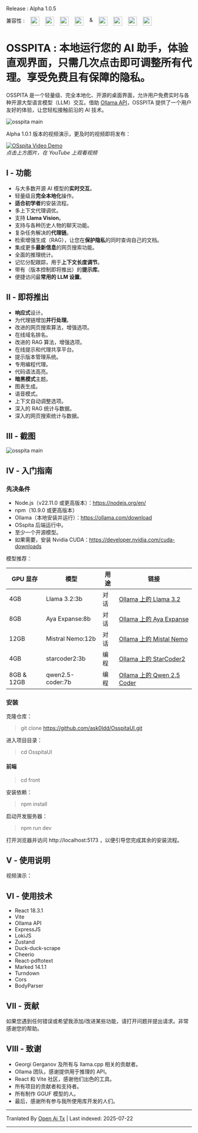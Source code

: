 Release : Alpha 1.0.5

<div style="display:flex; width:100%; column-gap:16px; margin-bottom:12px;">
    <span>兼容性 :</span>
    <img style="width:24px; height:24px;" src="https://github.com/ask0ldd/OsspitaUI/blob/main/Front/src/assets/windows.png">
    <img style="width:24px; height:24px;" src="https://github.com/ask0ldd/OsspitaUI/blob/main/Front/src/assets/chrome.png">
    <img style="width:24px; height:24px;" src="https://github.com/ask0ldd/OsspitaUI/blob/main/Front/src/assets/firefox.png">
    <img style="width:24px; height:24px;" src="https://github.com/ask0ldd/OsspitaUI/blob/main/Front/src/assets/brave.png">
    <span style="display:flex; height:100%;">&</span>
    <img style="width:24px; height:24px;" src="https://github.com/ask0ldd/OsspitaUI/blob/main/Front/src/assets/ubuntu.png">
    <img style="width:24px; height:24px;" src="https://github.com/ask0ldd/OsspitaUI/blob/main/Front/src/assets/chrome.png">
    <img style="width:24px; height:24px;" src="https://github.com/ask0ldd/OsspitaUI/blob/main/Front/src/assets/firefox.png">
    <img style="width:24px; height:24px;" src="https://github.com/ask0ldd/OsspitaUI/blob/main/Front/src/assets/brave.png">
</div>

# OSSPITA : 本地运行您的 AI 助手，体验直观界面，只需几次点击即可调整所有代理。享受免费且有保障的隐私。

OSSPITA 是一个轻量级、完全本地化、开源的桌面界面，允许用户免费实时与各种开源大型语言模型（LLM）交互。借助 [Ollama API](https://github.com/ollama/ollama)，OSSPITA 提供了一个用户友好的体验，让您轻松接触前沿的 AI 技术。

![osspita main](https://github.com/ask0ldd/OsspitaUI/blob/main/Front/src/assets/screenshot2.png "osspita main")

Alpha 1.0.1 版本的视频演示，更及时的视频即将发布：

[![OSspita Video Demo](https://img.youtube.com/vi/zKxcANYu-9I/0.jpg)](https://www.youtube.com/watch?v=zKxcANYu-9I "OSspita Video Demo")<br>
_点击上方图片，在 YouTube 上观看视频_

## I - 功能

- 与大多数开源 AI 模型的**实时交互**。
- 轻量级且**完全本地化**操作。
- **适合初学者**的安装流程。
- 多上下文代理调优。
- 支持 **Llama Vision**。
- 支持与各种历史人物的聊天功能。
- 复杂任务解决的**代理链**。
- 检索增强生成（RAG），让您在**保护隐私**的同时查询自己的文档。
- 集成更多**最新信息**的网页搜索功能。
- 全面的推理统计。
- 记忆分配跟踪，用于**上下文长度调节**。
- 带有（版本控制即将推出）的**提示库**。
- 便捷访问最**常用的 LLM 设置**。

## II - 即将推出

- **响应式**设计。
- 为代理链增加**并行处理**。
- 改进的网页搜索算法，增强选项。
- 在线域名排名。
- 改进的 RAG 算法，增强选项。
- 在线提示和代理共享平台。
- 提示版本管理系统。
- 专用编程代理。
- 代码语法高亮。
- **暗黑模式**主题。
- 图表生成。
- 语音模式。
- 上下文自动调整选项。
- 深入的 RAG 统计与数据。
- 深入的网页搜索统计与数据。

## III - 截图

![osspita main](https://github.com/ask0ldd/OsspitaUI/blob/main/Front/src/assets/screenshot1.png "osspita main")

## IV - 入门指南

### 先决条件

- Node.js（v22.11.0 或更高版本）：https://nodejs.org/en/
- npm（10.9.0 或更高版本）
- Ollama（本地安装并运行）：https://ollama.com/download
- OSspita 后端运行中。
- 至少一个开源模型。
- 如果需要，安装 Nvidia CUDA：https://developer.nvidia.com/cuda-downloads

模型推荐：

| GPU 显存   | 模型              | 用途           | 链接                                                                 |
| ---------- | ----------------- | -------------- | -------------------------------------------------------------------- |
| 4GB        | Llama 3.2:3b      | 对话           | [Ollama 上的 Llama 3.2](https://ollama.com/library/llama3.2:3b)              |
| 8GB        | Aya Expanse:8b    | 对话           | [Ollama 上的 Aya Expanse](https://ollama.com/library/aya-expanse:8b)   |
| 12GB       | Mistral Nemo:12b  | 对话           | [Ollama 上的 Mistal Nemo](https://ollama.com/library/mistral-nemo:12b)           |
| 4GB        | starcoder2:3b     | 编程           | [Ollama 上的 StarCoder2](https://ollama.com/library/starcoder2)        |
| 8GB & 12GB | qwen2.5-coder:7b  | 编程           | [Ollama 上的 Qwen 2.5 Coder](https://ollama.com/library/qwen2.5-coder) |

### 安装

克隆仓库：

> git clone https://github.com/ask0ldd/OsspitaUI.git

进入项目目录：

> cd OsspitaUI

#### 前端

> cd front

安装依赖：</translate-content>
> npm install

启动开发服务器：

> npm run dev

打开浏览器并访问 http://localhost:5173 ，以便引导您完成其余的安装流程。

## V - 使用说明

视频演示：

## VI - 使用技术

- React 18.3.1
- Vite
- Ollama API
- ExpressJS
- LokiJS
- Zustand
- Duck-duck-scrape
- Cheerio
- React-pdftotext
- Marked 14.1.1
- Turndown
- Cors
- BodyParser

## VII - 贡献

如果您遇到任何错误或希望我添加/改进某些功能，请打开问题并提出请求。非常感谢您的帮助。

## VIII - 致谢

- Georgi Gerganov 及所有与 llama.cpp 相关的贡献者。
- Ollama 团队，感谢提供用于推理的 API。
- React 和 Vite 社区，感谢他们出色的工具。
- 所有项目的贡献者和支持者。
- 所有制作 GGUF 模型的人。
- 最后，感谢所有参与我所使用库开发的人们。



---

Tranlated By [Open Ai Tx](https://github.com/OpenAiTx/OpenAiTx) | Last indexed: 2025-07-22

---